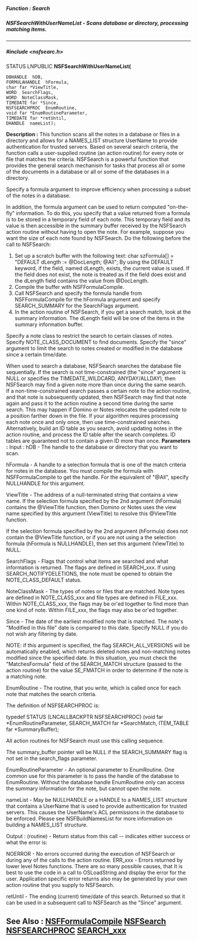 ##### Function : Search
##### NSFSearchWithUserNameList - Scans database or directory, processing matching items.
---
##### #include <nsfsearc.h>
STATUS LNPUBLIC **NSFSearchWithUserNameList(**

	DBHANDLE  hDB,
	FORMULAHANDLE  hFormula,
	char far *ViewTitle,
	WORD  SearchFlags,
	WORD  NoteClassMask,
	TIMEDATE far *Since,
	NSFSEARCHPROC  EnumRoutine,
	void far *EnumRoutineParameter,
	TIMEDATE far *retUntil,
	DHANDLE  nameList);
**Description :**
This function scans all the notes in a database or files in a directory and 
allows for a NAMES_LIST structure UserName to provide authentication for 
trusted servers. Based on several search criteria, the function calls a 
user-supplied routine (an action routine) for every note or file that matches 
the criteria. NSFSearch is a powerful function that provides the general search 
mechanism for tasks that process all or some of the documents in a database or 
all or some of the databases in a directory.

Specify a formula argument to improve efficiency when processing a subset of 
the notes in a database. 

In addition, the formula argument can be used to return computed "on-the-fly" 
information.  To do this, you specify that a value returned from a formula is 
to be stored in a temporary field of each note.  This temporary field and its 
value is then accessible in the summary buffer received by the NSFSearch action 
routine without having to open the note.  For example, suppose you want the 
size of each note found by NSFSearch.  Do the following before the call to 
NSFSearch:
1.  Set up a scratch buffer with the following text:
char        szFormula[] = "DEFAULT dLength := @DocLength; @All";
By using the DEFAULT keyword, if the field, named dLength, exists, the current 
value is used.  If the field does not exist, the note is treated as if the 
field does exist and the dLength field contains the value from @DocLength.
2.  Compile the buffer with NSFFormulaCompile.
3.  Call NSFSearch  and specify the formula handle from NSFFormulaCompile for 
the hFormula argument and specify SEARCH_SUMMARY for the SearchFlags argument.
4.  In the action routine of NSFSearch, if you get a search match, look at the 
summary information.  The dLength field will be one of the items in the summary 
information buffer.

Specify a note class to restrict the search to certain classes of notes. 
Specify NOTE_CLASS_DOCUMENT to find documents. Specify the "since" argument to 
limit the search to notes created or modified in the database since a certain 
time/date. 

When used to search a database, NSFSearch searches the database file 
sequentially. If the search is not time-constrained (the "since" argument is 
NULL or specifies the TIMEDATE_WILDCARD, ANYDAY/ALLDAY), then NSFSearch may 
find a given note more than once during the same search. If a 
non-time-constrained search passes a certain note to the action routine, and 
that note is subsequently updated, then NSFSearch may find that note again and 
pass it to the action routine a second time during the same search. This may 
happen if Domino or Notes relocates the updated note to a position farther down 
in the file. If your algorithm requires processing each note once and only 
once, then use time-constrained searches. Alternatively, build an ID table as 
you search, avoid updating notes in the action routine, and process the ID 
table after the search completes. ID tables are guaranteed not to contain a 
given ID more than once.
**Parameters :**
Input :
hDB  -  The handle to the database or directory that you want to scan.

hFormula  -  A handle to a selection formula that is one of the match criteria for notes in the database. You must compile the formula with NSFFormulaCompile to get the handle. For the equivalent of "@All", specify NULLHANDLE for this argument.

ViewTitle  -  The address of a null-terminated string that contains a view name.  If the selection formula specified by the 2nd argument (hFormula) contains the @ViewTitle function, then Domino or Notes uses the view name specified by this argument (ViewTitle) to resolve this @ViewTitle function.  

If the selection formula specified by the 2nd argument (hFormula) does not contain the @ViewTitle function, or if you are not using a the selection formula (hFormula is NULLHANDLE), then set this argument (ViewTitle) to NULL. 


SearchFlags  -  Flags that control what items are searched and what information is returned. The flags are defined in SEARCH_xxx.  If using SEARCH_NOTIFYDELETIONS, the note must be opened to obtain the NOTE_CLASS_DEFAULT status. 

NoteClassMask  -  The types of notes or files that are matched. Note types are defined in NOTE_CLASS_xxx and file types are defined in FILE_xxx. Within NOTE_CLASS_xxx, the flags may be or'ed together to find more than one kind of note.  Within FILE_xxx, the flags may also be or'ed together.

Since  -  The date of the earliest modified note that is matched. The note's "Modified in this file" date is compared to this date.  Specify NULL if you do not wish any filtering by date.

NOTE: if this argument is specified, the flag SEARCH_ALL_VERSIONS will be automatically enabled, which returns deleted notes and non-matching notes modified since the specified date.  In this situation, you must check the "MatchesFormula" field of the SEARCH_MATCH structure (passed to the action routine) for the value SE_FMATCH in order to determine if the note is a matching note.

EnumRoutine  -  The routine, that you write, which is called once for each note that matches the search criteria.

The definition of NSFSEARCHPROC is:

typedef STATUS (LNCALLBACKPTR NSFSEARCHPROC)
                     (void far *EnumRoutineParameter,
                     SEARCH_MATCH far *SearchMatch,
                     ITEM_TABLE far *SummaryBuffer);

All action routines for NSFSearch must use this calling sequence.

The summary_buffer pointer will be NULL if the SEARCH_SUMMARY flag is not set in the search_flags parameter.

EnumRoutineParameter  -  An optional parameter to EnumRoutine. One common use for this parameter is to pass the handle of the database to EnumRoutine.  Without the database handle EnumRoutine only can access the summary information for the note, but cannot open the note.

nameList  -  May be NULLHANDLE or a HANDLE to a NAMES_LIST structure that contains a UserName that is used to provide authentication for trusted servers.  This causes the UserName's ACL permissions in the database to be enforced.  Please see NSFBuildNamesList for more information on building a NAMES_LIST structure.

Output :
(routine)  -  Return status from this call -- indicates either success or what the error is:

NOERROR - No errors occurred during the execution of NSFSearch or during any of the calls to the action routine.
ERR_xxx - Errors returned by lower level Notes functions.  There are so many possible causes, that It is best to use the code in a call to OSLoadString and display the error for the user.  Application specific error returns also may be generated by your own action routine that you supply to NSFSearch.


retUntil  -  The ending (current) time/date of this search.  Returned so that it can be used in a subsequent call to NSFSearch as the "Since" argument.

**See Also :**
[NSFFormulaCompile](D:/md_files/NSFFormulaCompile.md)
[NSFSearch](D:/md_files/NSFSearch.md)
[NSFSEARCHPROC](D:/md_files/NSFSEARCHPROC.md)
[SEARCH_xxx](D:/md_files/SEARCH_xxx.md)
---
